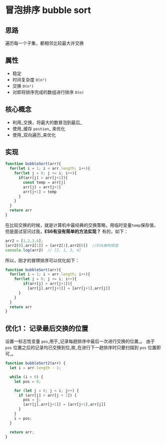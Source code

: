 # 冒泡排序 bubble sort

## 思路

遍历每一个子集，都相邻比较最大并交换

## 属性

* 稳定
* 时间复杂度 `O(n²)`
* 交换 `O(n²)`
* 对即将排序完成的数组进行排序 `O(n)`

## 核心概念

* 利用_交换，将最大的数冒泡到最后_
* 使用_缓存 `postion`_ 来优化
* 使用_双向遍历_来优化

## 实现

```javascript
function bubbleSort(arr){
  for(let i = 1; i < arr.length; i++){
    for(let j = 0; j <= i; i++){
      if(arr[j] > arr[j+1]){
      	const temp = arr[j]
        arr[j] = arr[j+1]
        arr[j+1] = temp
      }
    }
  }
  return arr
}
```

在比较交换的时候，就是计算机中最经典的交换策略，用临时变量`temp`保存值，但是面试官问过我，**ES6有没有简单的方法实现？** 有的，如下：

```javascript
arr2 = [1,2,3,4];
[arr2[0],arr2[1]] = [arr2[1],arr2[0]]  //ES6解构赋值
console.log(arr2)  // [2, 1, 3, 4]
```

所以，刚才的冒牌排序可以优化如下：

```javascript
function bubbleSort(arr){
  for(let i = 1; i < arr.length; i++){
    for(let j = 0; j <= i; i++){
    	if(arr[j] > arr[j+1]){
          [arr[j],arr[j+1]] = [arr[j+1],arr[j]]
      }
    }
  }
  return arr
}
```

## 优化1： 记录最后交换的位置

设置一标志性变量 `pos`,用于_记录每趟排序中最后一次进行交换的位置_。 由于 `pos` 位置之后的记录均已交换到位,故_在进行下一趟排序时只要扫描到 `pos` 位置即可_。

```javascript
function bubbleSort2(arr) {
  let i = arr.length - 1;

  while (i > 0) {
    let pos = 0;

    for (let j = 0; j < i; j++) {
      if (arr[j] > arr[j + 1]) {
        pos = j;
        [arr[j],arr[j+1]] = [arr[j+1],arr[j]]
      }
    }
    i = pos;
  }

  return arr;
}
```

